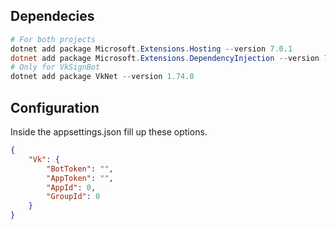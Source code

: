 ## Dependecies
```powershell
# For both projects
dotnet add package Microsoft.Extensions.Hosting --version 7.0.1
dotnet add package Microsoft.Extensions.DependencyInjection --version 7.0.0
# Only for VkSignBot
dotnet add package VkNet --version 1.74.0
```

## Configuration
Inside the appsettings.json fill up these options.
```json
{
    "Vk": {
        "BotToken": "",
        "AppToken": "",
        "AppId": 0,
        "GroupId": 0
    }
}
```